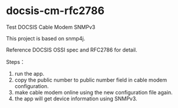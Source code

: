 # docsis-cm-rfc2786
Test DOCSIS Cable Modem SNMPv3

This project is based on snmp4j.

Reference DOCSIS OSSI spec and RFC2786 for detail.

Steps：

1. run the app.
2. copy the public number to public number field in cable modem configuration.
3. make cable modem online using the new configuration file again.
4. the app will get device information using SNMPv3.
